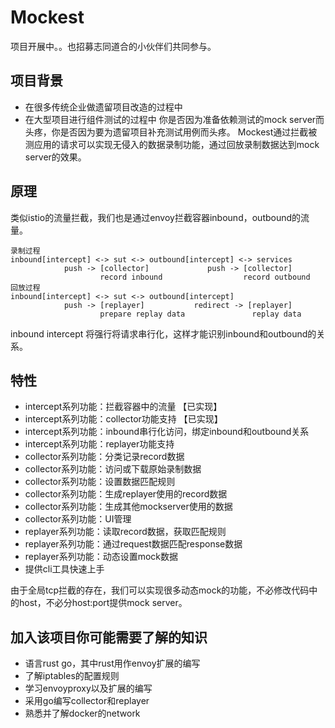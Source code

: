 # Mockest
项目开展中。。也招募志同道合的小伙伴们共同参与。

## 项目背景
* 在很多传统企业做遗留项目改造的过程中
* 在大型项目进行组件测试的过程中
你是否因为准备依赖测试的mock server而头疼，你是否因为要为遗留项目补充测试用例而头疼。
Mockest通过拦截被测应用的请求可以实现无侵入的数据录制功能，通过回放录制数据达到mock server的效果。

## 原理
类似istio的流量拦截，我们也是通过envoy拦截容器inbound，outbound的流量。
```
录制过程
inbound[intercept] <-> sut <-> outbound[intercept] <-> services
            push -> [collector]             push -> [collector] 
                    record inbound                  record outbound
回放过程
inbound[intercept] <-> sut <-> outbound[intercept] 
            push -> [replayer]           redirect -> [replayer] 
                    prepare replay data               replay data                                
```
inbound intercept 将强行将请求串行化，这样才能识别inbound和outbound的关系。

## 特性
* intercept系列功能：拦截容器中的流量 【已实现】
* intercept系列功能：collector功能支持 【已实现】
* intercept系列功能：inbound串行化访问，绑定inbound和outbound关系
* intercept系列功能：replayer功能支持
* collector系列功能：分类记录record数据
* collector系列功能：访问或下载原始录制数据
* collector系列功能：设置数据匹配规则
* collector系列功能：生成replayer使用的record数据
* collector系列功能：生成其他mockserver使用的数据
* collector系列功能：UI管理
* replayer系列功能：读取record数据，获取匹配规则
* replayer系列功能：通过request数据匹配response数据
* replayer系列功能：动态设置mock数据
* 提供cli工具快速上手

由于全局tcp拦截的存在，我们可以实现很多动态mock的功能，不必修改代码中的host，不必分host:port提供mock server。

## 加入该项目你可能需要了解的知识
* 语言rust go，其中rust用作envoy扩展的编写
* 了解iptables的配置规则
* 学习envoyproxy以及扩展的编写
* 采用go编写collector和replayer
* 熟悉并了解docker的network
